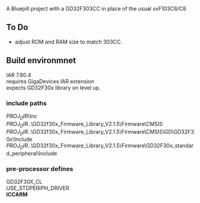 
A Bluepill project with a GD32F303CC in place of the usual xxF103C6/C8

## To Do
- adjust ROM and RAM size to match 303CC.

## Build environmnet
IAR 7.80.4  
requires GigaDevices IAR extension  
expects GD32F30x library on level up.   

### include paths
$PROJ_DIR$\Inc  
$PROJ_DIR$\..\GD32f30x_Firmware_Library_V2.1.5\Firmware\CMSIS  
$PROJ_DIR$\..\GD32f30x_Firmware_Library_V2.1.5\Firmware\CMSIS\GD\GD32F30x\Include  
$PROJ_DIR$\..\GD32f30x_Firmware_Library_V2.1.5\Firmware\GD32F30x_standard_peripheral\Include  

### pre-processor defines
GD32F30X_CL  
USE_STDPERIPH_DRIVER  
__ICCARM__  
